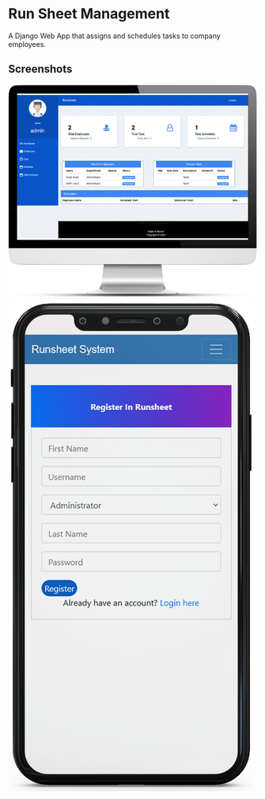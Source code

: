 # Run Sheet Management
 
A Django Web App that assigns and schedules tasks to company employees.

## Screenshots

![Screenshot 1](/static/preview/desktop-runsheet-min.png)
![Screenshot 2](static/preview/runsheet-mobile-min.png)
